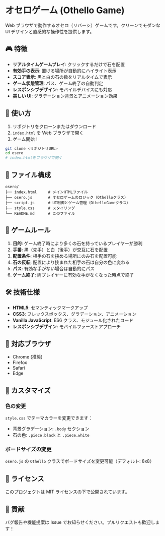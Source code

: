 # オセロゲーム (Othello Game)

Web ブラウザで動作するオセロ（リバーシ）ゲームです。クリーンでモダンな UI デザインと直感的な操作性を提供します。

## 🎮 特徴

- **リアルタイムゲームプレイ**: クリックするだけで石を配置
- **有効手の表示**: 置ける場所が自動的にハイライト表示
- **スコア表示**: 黒と白の石の数をリアルタイムで表示
- **ゲーム状態管理**: パス、ゲーム終了の自動判定
- **レスポンシブデザイン**: モバイルデバイスにも対応
- **美しい UI**: グラデーション背景とアニメーション効果

## 🚀 使い方

1. リポジトリをクローンまたはダウンロード
2. `index.html` を Web ブラウザで開く
3. ゲーム開始！

```bash
git clone <リポジトリURL>
cd osero
# index.htmlをブラウザで開く
```

## 📁 ファイル構成

```
osero/
├── index.html     # メインHTMLファイル
├── osero.js       # オセロゲームのロジック（Othelloクラス）
├── script.js      # UI制御とゲーム管理（OthelloGameクラス）
├── style.css      # スタイリング
└── README.md      # このファイル
```

## 🎯 ゲームルール

1. **目的**: ゲーム終了時により多くの石を持っているプレイヤーが勝利
2. **手番**: 黒（先手）と白（後手）が交互に石を配置
3. **配置条件**: 相手の石を挟める場所にのみ石を配置可能
4. **石の反転**: 配置により挟まれた相手の石は自分の色に変わる
5. **パス**: 有効な手がない場合は自動的にパス
6. **ゲーム終了**: 両プレイヤーに有効な手がなくなった時点で終了

## 🛠️ 技術仕様

- **HTML5**: セマンティックマークアップ
- **CSS3**: フレックスボックス、グラデーション、アニメーション
- **Vanilla JavaScript**: ES6 クラス、モジュール化されたコード
- **レスポンシブデザイン**: モバイルファーストアプローチ

## 📱 対応ブラウザ

- Chrome (推奨)
- Firefox
- Safari
- Edge

## 🔧 カスタマイズ

### 色の変更

`style.css` でテーマカラーを変更できます：

- 背景グラデーション: `.body` セクション
- 石の色: `.piece.black` と `.piece.white`

### ボードサイズの変更

`osero.js` の `Othello` クラスでボードサイズを変更可能（デフォルト: 8x8）

## 📄 ライセンス

このプロジェクトは MIT ライセンスの下で公開されています。

## 🤝 貢献

バグ報告や機能提案は Issue でお知らせください。プルリクエストも歓迎します！
